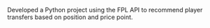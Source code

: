 Developed a Python project using the FPL API to recommend player transfers based on position and price point.
